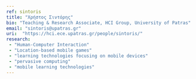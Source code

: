 ```yaml
---
ref: sintoris
title: "Χρήστος Σιντόρης"
bio: "Teaching & Research Associate, HCI Group, University of Patras"
email: "sintoris@upatras.gr"
uri:  "https://hci.ece.upatras.gr/people/sintoris/"
research:
 - "Human-Computer Interaction"
 - "Location-based mobile games"
 - "learning technologies focusing on mobile devices"
 - "pervasive computing"
 - "mobile learning technologies"
---
```

